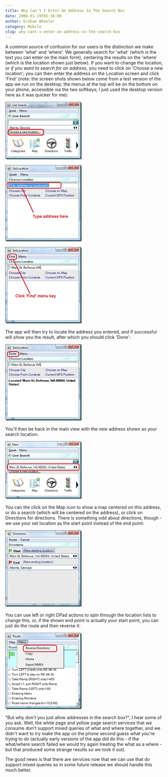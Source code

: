 ```yaml
---
title: Why Can't I Enter An Address In The Search Box
date: 2008-01-19T05:36:00
author: Graham Wheeler
category: Mobile
slug: why-cant-i-enter-an-address-in-the-search-box
---
```


A common source of confusion for our users is the distinction we make
between 'what' and 'where'. We generally search for 'what' (which is the
text you can enter on the main form), centering the results on the
'where' (which is the location shown just below). If you want to change
the location, *or if you want to search for an address*, you need to
click on 'Choose a new location'; you can then enter the address on the
Location screen and click 'Find' (note: the screen shots shown below
come from a test version of the app we run on the desktop; the menus at
the top will be on the bottom on your phone, accessible via the two
softkeys; I just used the desktop version here as it was quicker for
me):
<!-- TEASER_END -->

[![image](/img/address1.jpg)](/img/address1.jpg)

[![image](/img/address2.jpg)](/img/address2.jpg)

[![image](/img/address3.jpg)](/img/address3.jpg)

The app will then try to locate the address you entered, and if
successful will show you the result, after which you should click
'Done':

[![image](/img/address4.jpg)](/img/address4.jpg)

You'll then be back in the main view with the new address shown as your
search location:

[![image](/img/address5.jpg)](/img/address5.jpg)

You can the click on the Map icon to show a map centered on this
address, or do a search (which will be centered on the address), or
click on Directions for directions. There is something odd about
directions, though - we use your set location as the start point instead
of the end point:

[![image](/img/address6.jpg)](/img/address6.jpg)

You can use left or right DPad actions to spin through the location
lists to change this, or, if the shown end point is actually your start
point, you can just do the route and then reverse it:

[![image](/img/address7.jpg)](/img/address7.jpg)

"But why don't you just allow addresses in the search box?", I hear some
of you ask. Well, the white page and yellow page search services that we
consume don't support mixed queries of what and where together, and we
didn't want to try make the app on the phone second guess what you're
trying to do (actually early versions of the app did do this - if the
what/where search failed we would try again treating the what as a
where - but that produced some strange results so we took it out).

The good news is that there are services now that we can use that do
support mixed queries so in some future release we should handle this
much better.
